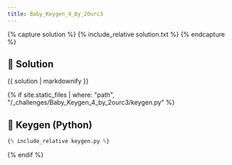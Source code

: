 ```yaml
---
title: Baby_Keygen_4_By_2Ourc3
---
```


{% capture solution %}
{% include_relative solution.txt %}
{% endcapture %}

## 📝 Solution

{{ solution | markdownify }}

{% if site.static_files | where: "path", "/_challenges/Baby_Keygen_4_by_2ourc3/keygen.py" %}
## 🔑 Keygen (Python)

```py
{% include_relative keygen.py %}
```
{% endif %}
